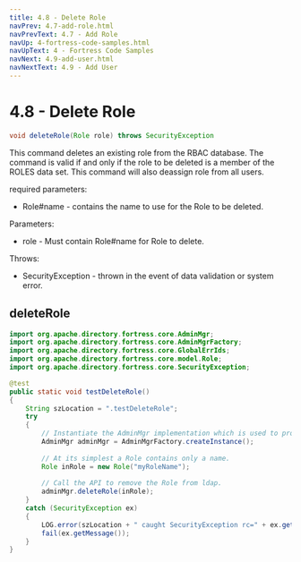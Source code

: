 ```yaml
---
title: 4.8 - Delete Role
navPrev: 4.7-add-role.html
navPrevText: 4.7 - Add Role
navUp: 4-fortress-code-samples.html
navUpText: 4 - Fortress Code Samples
navNext: 4.9-add-user.html
navNextText: 4.9 - Add User
---
```


# 4.8 - Delete Role

```java
void deleteRole(Role role) throws SecurityException
```

This command deletes an existing role from the RBAC database. 
The command is valid if and only if the role to be deleted is a member of the ROLES data set. 
This command will also deassign role from all users.

required parameters:
- Role#name - contains the name to use for the Role to be deleted.

Parameters:
- role - Must contain Role#name for Role to delete.

Throws:
- SecurityException - thrown in the event of data validation or system error.

## deleteRole

```java
import org.apache.directory.fortress.core.AdminMgr;
import org.apache.directory.fortress.core.AdminMgrFactory;
import org.apache.directory.fortress.core.GlobalErrIds;
import org.apache.directory.fortress.core.model.Role;
import org.apache.directory.fortress.core.SecurityException;

@test
public static void testDeleteRole()
{
    String szLocation = ".testDeleteRole";
    try
    {
        // Instantiate the AdminMgr implementation which is used to provision RBAC policies.
        AdminMgr adminMgr = AdminMgrFactory.createInstance();
        
        // At its simplest a Role contains only a name.
        Role inRole = new Role("myRoleName");
        
        // Call the API to remove the Role from ldap.
        adminMgr.deleteRole(inRole);
    }
    catch (SecurityException ex)
    {
        LOG.error(szLocation + " caught SecurityException rc=" + ex.getErrorId() + ", msg=" + ex.getMessage(), ex);
        fail(ex.getMessage());
    }
}
```
